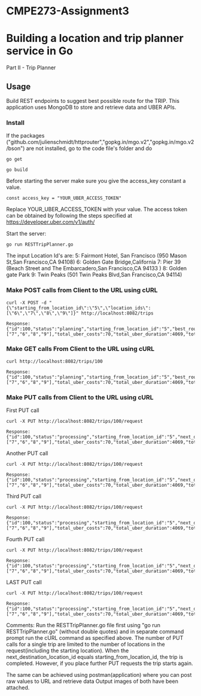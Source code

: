 # CMPE273-Assignment3
# Building a location and trip planner service in Go
Part II - Trip Planner

## Usage
Build REST endpoints to suggest best possible route for the TRIP.
This application uses MongoDB to store and retrieve data and UBER APIs.
### Install

If the packages ("github.com/julienschmidt/httprouter","gopkg.in/mgo.v2","gopkg.in/mgo.v2/bson") are not installed, go to the code file's folder and do
```
go get 
```
```
go build

```
Before starting the server make sure you give the access_key constant a value.
```
const access_key = "YOUR_UBER_ACCESS_TOKEN"
```
Replace YOUR_UBER_ACCESS_TOKEN with your value.
The access token can be obtained by following the steps specified at https://developer.uber.com/v1/auth/ 

Start the  server:
```
go run RESTTripPlanner.go
```
The input Location Id's  are:
5: Fairmont Hotel, San Francisco (950 Mason St,San Francisco,CA 94108)
6: Golden Gate Bridge,California
7: Pier 39 (Beach Street and The Embarcadero,San Francisco,CA 94133 )
8: Golden gate Park
9: Twin Peaks (501 Twin Peaks Blvd,San Francisco,CA 94114)

### Make POST calls from Client to the URL using cURL
```
curl -X POST -d "{\"starting_from_location_id\":\"5\",\"location_ids\":[\"6\",\"7\",\"8\",\"9\"]}" http://localhost:8082/trips
```
```
Response:
{"id":100,"status":"planning","starting_from_location_id":"5","best_route_location_ids":["7","6","8","9"],"total_uber_costs":70,"total_uber_duration":4069,"total_distance":27.48}
```
### Make GET calls From Client to the URL using cURL
```
curl http://localhost:8082/trips/100
```
```
Response:
{"id":100,"status":"planning","starting_from_location_id":"5","best_route_location_ids":["7","6","8","9"],"total_uber_costs":70,"total_uber_duration":4069,"total_distance":27.48}
```
### Make PUT calls from Client to the URL using cURL
First PUT call
```
curl -X PUT http://localhost:8082/trips/100/request
```
```
Response:
{"id":100,"status":"processing","starting_from_location_id":"5","next_destination_location_id":"7","best_route_location_ids":["7","6","8","9"],"total_uber_costs":70,"total_uber_duration":4069,"total_distance":27.48,"uber_wait_time_eta":2}
```
Another PUT call
```
curl -X PUT http://localhost:8082/trips/100/request
```
```
Response:
{"id":100,"status":"processing","starting_from_location_id":"5","next_destination_location_id":"6","best_route_location_ids":["7","6","8","9"],"total_uber_costs":70,"total_uber_duration":4069,"total_distance":27.48,"uber_wait_time_eta":2}
```
Third PUT call
```
curl -X PUT http://localhost:8082/trips/100/request
```
```
Response:
{"id":100,"status":"processing","starting_from_location_id":"5","next_destination_location_id":"8","best_route_location_ids":["7","6","8","9"],"total_uber_costs":70,"total_uber_duration":4069,"total_distance":27.48,"uber_wait_time_eta":2}
```
Fourth PUT call
```
curl -X PUT http://localhost:8082/trips/100/request
```
```
Response:
{"id":100,"status":"processing","starting_from_location_id":"5","next_destination_location_id":"9","best_route_location_ids":["7","6","8","9"],"total_uber_costs":70,"total_uber_duration":4069,"total_distance":27.48,"uber_wait_time_eta":2}
```
LAST PUT call
```
curl -X PUT http://localhost:8082/trips/100/request
```
```
Response:
{"id":100,"status":"processing","starting_from_location_id":"5","next_destination_location_id":"5","best_route_location_ids":["7","6","8","9"],"total_uber_costs":70,"total_uber_duration":4069,"total_distance":27.48,"uber_wait_time_eta":2}
```

Comments: Run the RESTTripPlanner.go file first using "go run RESTTripPlanner.go" (without double quotes) and in separate command prompt run the cURL command as specified above. The number of PUT calls for a single trip are limited to the number of locations in the request(including the starting location). 
When the next_destination_location_id equals starting_from_location_id, the trip is completed. However, if you place further PUT requests the trip starts again.

The same can be achieved using postman(application) where you can post raw values to URL and retrieve data
Output images of both have been attached.
